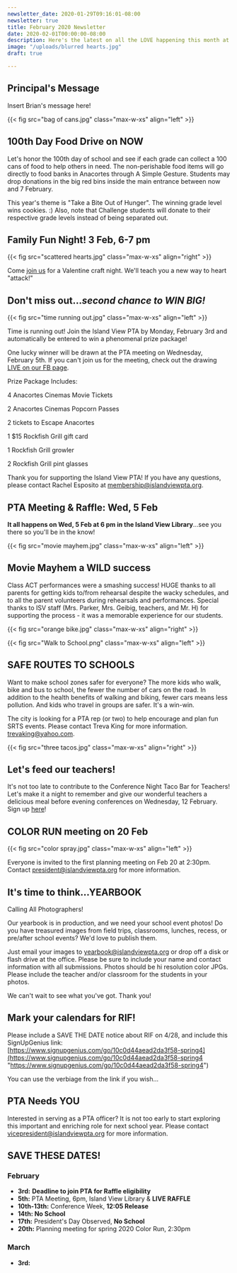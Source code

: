 ```yaml
---
newsletter_date: 2020-01-29T09:16:01-08:00
newsletter: true
title: February 2020 Newsletter
date: 2020-02-01T00:00:00-08:00
description: Here's the latest on all the LOVE happening this month at Island View!
image: "/uploads/blurred hearts.jpg"
draft: true

---
```

## Principal's Message

Insert Brian's message here!

{{< fig src="bag of cans.jpg" class="max-w-xs" align="left" >}}

## 100th Day Food Drive on NOW

Let's honor the 100th day of school and see if each grade can collect a 100 cans of food to help others in need. The non-perishable food items will go directly to food banks in Anacortes through A Simple Gesture. Students may drop donations in the big red bins inside the main entrance between now and 7 February.

This year's theme is "Take a Bite Out of Hunger". The winning grade level wins cookies. :)  Also, note that Challenge students will donate to their respective grade levels instead of being separated out.

## Family Fun Night! 3 Feb, 6-7 pm

{{< fig src="scattered hearts.jpg" class="max-w-xs" align="right" >}}

Come [join us](https://www.facebook.com/events/755958311580824/) for a Valentine craft night. We'll teach you a new way to heart "attack!"

## Don't miss out...**_second chance_** **_to WIN BIG!_**

{{< fig src="time running out.jpg" class="max-w-xs" align="left" >}}

Time is running out! Join the Island View PTA by Monday, February 3rd and automatically be entered to win a phenomenal prize package!

One lucky winner will be drawn at the PTA meeting on Wednesday, February 5th. If you can't join us for the meeting, check out the drawing [LIVE on our FB page](https://www.facebook.com/IslandViewPTA/).

Prize Package Includes:

4 Anacortes Cinemas Movie Tickets

2 Anacortes Cinemas Popcorn Passes

2 tickets to Escape Anacortes

1 $15 Rockfish Grill gift card

1 Rockfish Grill growler

2 Rockfish Grill pint glasses

Thank you for supporting the Island View PTA! If you have any questions, please contact Rachel Esposito at [membership@islandviewpta.org](mailto:membership@islandviewpta.org).

## PTA Meeting & Raffle: Wed, 5 Feb

**It all happens on Wed, 5 Feb at 6 pm in the Island View Library**...see you there so you'll be in the know!

{{< fig src="movie mayhem.jpg" class="max-w-xs" align="left" >}}

## Movie Mayhem a WILD success

Class ACT performances were a smashing success! HUGE thanks to all parents for getting kids to/from rehearsal despite the wacky schedules, and to all the parent volunteers during rehearsals and performances. Special thanks to ISV staff (Mrs. Parker, Mrs. Geibig, teachers, and Mr. H) for supporting the process - it was a memorable experience for our students.

{{< fig src="orange bike.jpg" class="max-w-xs" align="right" >}}

{{< fig src="Walk to School.png" class="max-w-xs" align="left" >}}

## SAFE ROUTES TO SCHOOLS

Want to make school zones safer for everyone? The more kids who walk, bike and bus to school, the fewer the number of cars on the road. In addition to the health benefits of walking and biking, fewer cars means less pollution. And kids who travel in groups are safer. It's a win-win.

The city is looking for a PTA rep (or two) to help encourage and plan fun SRTS events. Please contact Treva King for more information. [trevaking@yahoo.com](mailto:trevaking@yahoo.com).

{{< fig src="three tacos.jpg" class="max-w-xs" align="right" >}}

## Let's feed our teachers!

It's not too late to contribute to the Conference Night Taco Bar for Teachers! Let's make it a night to remember and give our wonderful teachers a delicious meal before evening conferences on Wednesday, 12 February. Sign up [here](https://www.signupgenius.com/go/10C0D44AEAD2DA3F58-conference6)!

## COLOR RUN meeting on 20 Feb

{{< fig src="color spray.jpg" class="max-w-xs" align="left" >}}

Everyone is invited to the first planning meeting on Feb 20 at 2:30pm. Contact [president@islandviewpta.org](mailto:president@islandviewpta.org) for more information.

## It's time to think...YEARBOOK

Calling All Photographers! 

Our yearbook is in production, and we need your school event photos! Do you have treasured images from field trips, classrooms, lunches, recess, or pre/after school events? We'd love to publish them.

Just email your images to [yearbook@islandviewpta.org](mailto:yearbook@islandviewpta.org) or drop off a disk or flash drive at the office. Please be sure to include your name and contact information with all submissions. Photos should be hi resolution color JPGs. Please include the teacher and/or classroom for the students in your photos.

We can't wait to see what you've got. Thank you!

## Mark your calendars for RIF!

Please include a SAVE THE DATE notice about RIF on 4/28, and include this SignUpGenius link: [https://www.signupgenius.com/go/10c0d44aead2da3f58-spring4](https://www.signupgenius.com/go/10c0d44aead2da3f58-spring4 "https://www.signupgenius.com/go/10c0d44aead2da3f58-spring4")

You can use the verbiage from the link if you wish...

## PTA Needs YOU

Interested in serving as a PTA officer? It is not too early to start exploring this important and enriching role for next school year. Please contact [vicepresident@islandviewpta.org](mailto:vicepresident@islandviewpta.org) for more information.

## SAVE THESE DATES!

### February

* **3rd:**  **Deadline to join PTA for Raffle eligibility**
* **5th:**  PTA Meeting, 6pm, Island View Library & **LIVE RAFFLE**
* **10th-13th:**  Conference Week, **12:05 Release**
* **14th:  No School**
* **17th:**  President's Day Observed, **No School**
* **20th:** Planning meeting for spring 2020 Color Run, 2:30pm

### March

* **3rd:**